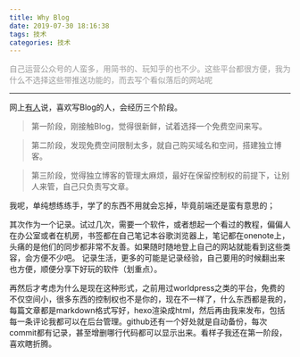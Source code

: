 ```yaml
---
title: Why Blog
date: 2019-07-30 18:16:38
tags: 技术
categories: 技术
---
```



<font color="#999999">自己运营公众号的人蛮多，用简书的、玩知乎的也不少。这些平台都很方便，我为什么不选择这些带推送功能的，而去写个看似落后的网站呢</font>
<!--more-->
---
网上[有人](https://yelog.org/)说，喜欢写Blog的人，会经历三个阶段。

>第一阶段，刚接触Blog，觉得很新鲜，试着选择一个免费空间来写。

>第二阶段，发现免费空间限制太多，就自己购买域名和空间，搭建独立博客。

>第三阶段，觉得独立博客的管理太麻烦，最好在保留控制权的前提下，让别人来管，自己只负责写文章。

我呢，单纯想练练手，学了的东西不用就会忘掉，毕竟前端还是蛮有意思的；

其次作为一个记录。试过几次，需要一个软件，或者想起一个看过的教程，偏偏人在办公室或者在机房，书签都在自己笔记本谷歌浏览器上，笔记都在onenote上，头痛的是他们的同步都非常不友善。如果随时随地登上自己的网站就能看到这些类容，会方便不少吧。
记录生活，更多的可能是记录经验，自己要用的时候翻出来也方便，顺便分享下好玩的软件（划重点）。

再然后才考虑为什么是现在这种形式，之前用过worldpress之类的平台，免费的不仅空间小，很多东西的控制权也不是你的，现在不一样了，什么东西都是我的，每篇文章都是markdown格式写好，hexo渲染成html，然后再由我来发布，包括每一条评论我都可以在后台管理。github还有一个好处就是自动备份，每次commit都有记录，甚至增删哪行代码都可以显示出来。看样子我还在第一阶段，喜欢瞎折腾。

